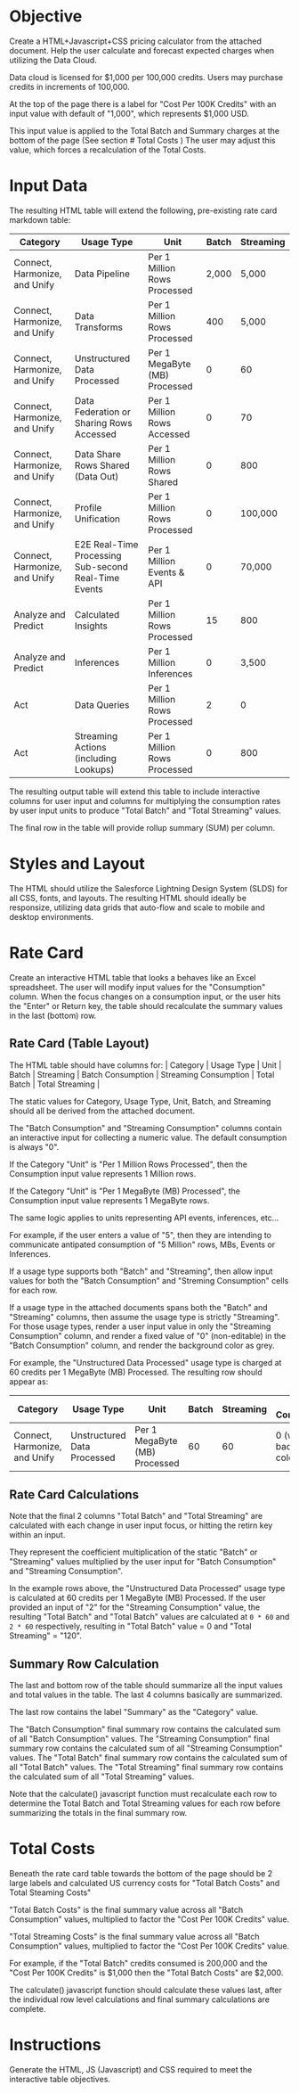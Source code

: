 # Objective 
Create a HTML+Javascript+CSS pricing calculator from the attached document.
Help the user calculate and forecast expected charges when utilizing the Data Cloud.

Data cloud is licensed for $1,000 per 100,000 credits.
Users may purchase credits in increments of 100,000.

At the top of the page there is a label for "Cost Per 100K Credits" with an input value with default of "1,000", which represents $1,000 USD.

This input value is applied to the Total Batch and Summary charges at the bottom of the page (See section # Total Costs )
The user may adjust this value, which forces a recalculation of the Total Costs.

# Input Data
The resulting HTML table will extend the following, pre-existing rate card markdown table:

| Category                   | Usage Type                              | Unit                           | Batch | Streaming |
|----------------------------|-----------------------------------------|--------------------------------|-------|-----------|
| Connect, Harmonize, and Unify | Data Pipeline                           | Per 1 Million Rows Processed    | 2,000 | 5,000     |
| Connect, Harmonize, and Unify | Data Transforms                         | Per 1 Million Rows Processed    | 400   | 5,000     |
| Connect, Harmonize, and Unify | Unstructured Data Processed             | Per 1 MegaByte (MB) Processed   | 0     | 60        |
| Connect, Harmonize, and Unify | Data Federation or Sharing Rows Accessed| Per 1 Million Rows Accessed     | 0     | 70        |
| Connect, Harmonize, and Unify | Data Share Rows Shared (Data Out)       | Per 1 Million Rows Shared       | 0     | 800       |
| Connect, Harmonize, and Unify | Profile Unification                     | Per 1 Million Rows Processed    | 0     | 100,000   |
| Connect, Harmonize, and Unify | E2E Real-Time Processing Sub-second Real-Time Events | Per 1 Million Events & API | 0     | 70,000    |
| Analyze and Predict         | Calculated Insights                     | Per 1 Million Rows Processed    | 15    | 800       |
| Analyze and Predict         | Inferences                              | Per 1 Million Inferences        | 0     | 3,500     |
| Act                         | Data Queries                            | Per 1 Million Rows Processed    | 2     | 0         |
| Act                         | Streaming Actions (including Lookups)   | Per 1 Million Rows Processed    | 0     | 800       |

The resulting output table will extend this table to include interactive columns for user input and columns for multiplying the consumption rates by user input units to produce "Total Batch" and "Total Streaming" values.

The final row in the table will provide rollup summary (SUM) per column.

# Styles and Layout
The HTML should utilize the Salesforce Lightning Design System (SLDS) for all CSS, fonts, and layouts.
The resulting HTML should ideally be responsize, utilizing data grids that auto-flow and scale to mobile and desktop environments.


# Rate Card
Create an interactive HTML table that looks a behaves like an Excel spreadsheet.
The user will modify input values for the "Consumption" column. When the focus changes on a consumption input, or the user hits the "Enter" or Return key, the table should recalculate the summary values in the last (bottom) row.


## Rate Card (Table Layout)

The HTML table should have columns for:
| Category | Usage Type | Unit | Batch | Streaming | Batch Consumption | Streaming Consumption | Total Batch | Total Streaming |

The static values for Category, Usage Type, Unit, Batch, and Streaming should all be derived from the attached document.

The "Batch Consumption" and "Streaming Consumption" columns contain an interactive input for collecting a numeric value.
The default consumption is always "0".

If the Category "Unit" is "Per 1 Million Rows Processed", then the Consumption input value represents 1 Million rows.

If the Category "Unit" is "Per 1 MegaByte (MB) Processed", the Consumption input value represents 1 MegaByte rows.

The same logic applies to units representing API events, inferences, etc...

For example, if the user enters a value of "5", then they are intending to communicate antipated consumption of "5 Million" rows, MBs, Events or Inferences.

If a usage type supports both "Batch" and "Streaming", then allow input values for both the "Batch Consumption" and "Streming Consumption" cells for each row. 

If a usage type in the attached documents spans both the "Batch" and "Streaming" columns, then assume the usage type is strictly "Streaming". For those usage types, render a user input value in only the "Streaming Consumption" column, and render a fixed value of "0" (non-editable) in the "Batch Consumption" column, and render the background color as grey.


For example, the "Unstructured Data Processed" usage type is charged at 60 credits per 1 MegaByte (MB) Processed.
The resulting row should appear as:

| Category | Usage Type | Unit | Batch | Streaming | Batch Consumption | Streaming Consumption | Total Batch | Total Streaming |
|----------|------------|------|-------|-----------|-------------------|-----------------------|-------------|-----------------|
| Connect, Harmonize, and Unify | Unstructured Data Processed | Per 1 MegaByte (MB) Processed | 60 | 60 | 0 (with grey background-color)  | [input with default value=1]| 0 | 60 |

## Rate Card Calculations

Note that the final 2 columns "Total Batch" and "Total Streaming" are calculated with each change in user input focus, or hitting the retirn key within an input.

They represent the coefficient multiplication of the static "Batch" or "Streaming" values multiplied by the user input for "Batch Consumption" and "Streaming Consumption".

In the example rows above, the "Unstructured Data Processed" usage type is calculated at 60 credits per 1 MegaByte (MB) Processed. If the user provided an input of "2" for the "Streaming Consumption" value, the resulting "Total Batch" and "Total Batch" values are calculated at `0 * 60` and `2 * 60` respectively, resulting in "Total Batch" value = 0 and "Total Streaming" = "120".

## Summary Row Calculation
The last and bottom row of the table should summarize all the input values and total values in the table. The last 4 columns basically are summarized.

The last row contains the label "Summary" as the "Category" value.

The "Batch Consumption" final summary row contains the calculated sum of all "Batch Consumption" values.
The "Streaming Consumption" final summary row contains the calculated sum of all "Streaming Consumption" values.
The "Total Batch" final summary row contains the calculated sum of all "Total Batch" values.
The "Total Streaming" final summary row contains the calculated sum of all "Total Streaming" values.

Note that the calculate() javascript function must recalculate each row to determine the Total Batch and Total Streaming values for each row before summarizing the totals in the final summary row.

# Total Costs
Beneath the rate card table towards the bottom of the page should be 2 large labels and calculated US currency costs for "Total Batch Costs" and Total Steaming Costs"

"Total Batch Costs" is the final summary value across all "Batch Consumption" values, multiplied to factor the "Cost Per 100K Credits" value.

"Total Streaming Costs" is the final summary value across all "Batch Consumption" values, multiplied to factor the "Cost Per 100K Credits" value.

For example, if the "Total Batch" credits consumed is 200,000 and the "Cost Per 100K Credits" is $1,000 then the "Total Batch Costs" are $2,000.

The calculate() javascript function should calculate these values last, after the individual row level calculations and final summary calculations are complete.

# Instructions
Generate the HTML, JS (Javascript) and CSS required to meet the interactive table objectives.
